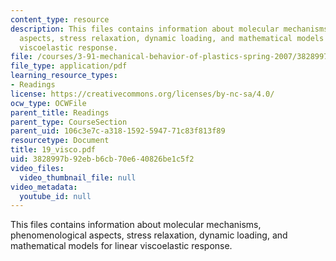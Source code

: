 ```yaml
---
content_type: resource
description: This files contains information about molecular mechanisms, phenomenological
  aspects, stress relaxation, dynamic loading, and mathematical models for linear
  viscoelastic response.
file: /courses/3-91-mechanical-behavior-of-plastics-spring-2007/3828997b92ebb6cb70e640826be1c5f2_19_visco.pdf
file_type: application/pdf
learning_resource_types:
- Readings
license: https://creativecommons.org/licenses/by-nc-sa/4.0/
ocw_type: OCWFile
parent_title: Readings
parent_type: CourseSection
parent_uid: 106c3e7c-a318-1592-5947-71c83f813f89
resourcetype: Document
title: 19_visco.pdf
uid: 3828997b-92eb-b6cb-70e6-40826be1c5f2
video_files:
  video_thumbnail_file: null
video_metadata:
  youtube_id: null
---
```

This files contains information about molecular mechanisms, phenomenological aspects, stress relaxation, dynamic loading, and mathematical models for linear viscoelastic response.